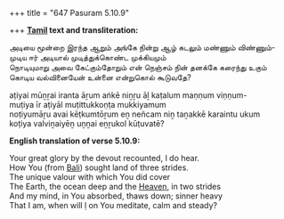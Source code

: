 +++
title = "647 Pasuram 5.10.9"

+++
**[Tamil](/definition/tamil#history "show Tamil definitions") text and transliteration:**

அடியை மூன்றை இரந்த ஆறும் அங்கே நின்று ஆழ் கடலும் மண்ணும் விண்ணும்-  
முடிய ஈர் அடியால் முடித்துக்கொண்ட முக்கியமும்  
நொடியுமாறு அவை கேட்கும்தோறும் என் நெஞ்சம் நின் தனக்கே கரைந்து உகும்  
கொடிய வல்வினையேன் உன்னை என்றுகொல் கூடுவதே?

aṭiyai mūṉṟai iranta āṟum aṅkē niṉṟu āḻ kaṭalum maṇṇum viṇṇum-  
muṭiya īr aṭiyāl muṭittukkoṇṭa mukkiyamum  
noṭiyumāṟu avai kēṭkumtōṟum eṉ neñcam niṉ taṉakkē karaintu ukum  
koṭiya valviṉaiyēṉ uṉṉai eṉṟukol kūṭuvatē?

**English translation of verse 5.10.9:**

Your great glory by the devout recounted, I do hear.  
How You (from [Bali](/definition/bali#vaishnavism "show Bali definitions")) sought land of three strides.  
The unique valour with which You did cover  
The Earth, the ocean deep and the [Heaven](/definition/heaven#history "show Heaven definitions"), in two strides  
And my mind, in You absorbed, thaws down; sinner heavy  
That I am, when will ḷ on You meditate, calm and steady?



